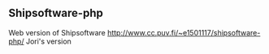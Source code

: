 ## Shipsoftware-php
Web version of Shipsoftware
http://www.cc.puv.fi/~e1501117/shipsoftware-php/ Jori's version
